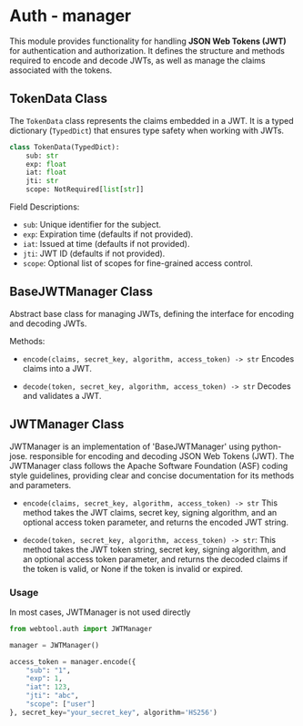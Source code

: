 # Auth - manager

This module provides functionality for handling **JSON Web Tokens (JWT)** for authentication and authorization. It defines the structure and methods required to encode and decode JWTs, as well as manage the claims associated with the tokens.

## TokenData Class

The `TokenData` class represents the claims embedded in a JWT. It is a typed dictionary (`TypedDict`) that ensures type safety when working with JWTs.

```python
class TokenData(TypedDict):
    sub: str
    exp: float
    iat: float
    jti: str
    scope: NotRequired[list[str]]
```

Field Descriptions:

- `sub`: Unique identifier for the subject.
- `exp`: Expiration time (defaults if not provided).
- `iat`: Issued at time (defaults if not provided).
- `jti`: JWT ID (defaults if not provided).
- `scope`: Optional list of scopes for fine-grained access control.

## BaseJWTManager Class

Abstract base class for managing JWTs, defining the interface for encoding and decoding JWTs.

Methods:

- `encode(claims, secret_key, algorithm, access_token) -> str`
Encodes claims into a JWT.

- `decode(token, secret_key, algorithm, access_token) -> str`
Decodes and validates a JWT.

## JWTManager Class

JWTManager is an implementation of 'BaseJWTManager' using python-jose. responsible for encoding and decoding JSON Web Tokens (JWT). The JWTManager class follows the Apache Software Foundation (ASF) coding style guidelines, providing clear and concise documentation for its methods and parameters.

- `encode(claims, secret_key, algorithm, access_token) -> str`
This method takes the JWT claims, secret key, signing algorithm, and an optional access token parameter, and returns the encoded JWT string.

- `decode(token, secret_key, algorithm, access_token) -> str`:
This method takes the JWT token string, secret key, signing algorithm, and an optional access token parameter, and returns the decoded claims if the token is valid, or None if the token is invalid or expired.

### Usage

In most cases, JWTManager is not used directly

```python
from webtool.auth import JWTManager

manager = JWTManager()

access_token = manager.encode({
    "sub": "1", 
    "exp": 1, 
    "iat": 123, 
    "jti": "abc",
    "scope": ["user"]
}, secret_key="your_secret_key", algorithm='HS256')
```